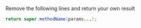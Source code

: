 
Remove the following lines and return your own result
```java
return super.methodName(params...);
```
